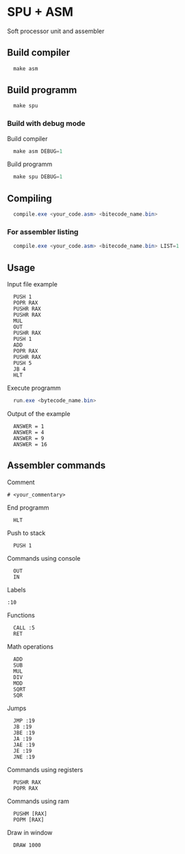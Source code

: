 # SPU + ASM
Soft processor unit and assembler

## Build compiler

```powershell
  make asm
```

## Build programm

```powershell
  make spu
```

### Build with debug mode

Build compiler
```powershell
  make asm DEBUG=1
```

Build programm
```powershell
  make spu DEBUG=1
```

## Compiling
```powershell
  compile.exe <your_code.asm> <bitecode_name.bin>
```
### For assembler listing
```powershell
  compile.exe <your_code.asm> <bitecode_name.bin> LIST=1
```

## Usage
Input file example
```text
  PUSH 1
  POPR RAX
  PUSHR RAX
  PUSHR RAX
  MUL
  OUT
  PUSHR RAX
  PUSH 1
  ADD
  POPR RAX
  PUSHR RAX
  PUSH 5
  JB 4
  HLT
```

Execute programm
```powershell
  run.exe <bytecode_name.bin>
```

Output of the example
```text
  ANSWER = 1
  ANSWER = 4
  ANSWER = 9
  ANSWER = 16
```

## Assembler commands
Comment
```
# <your_commentary>
```
End programm
```
  HLT
```
Push to stack
```
  PUSH 1
```
Commands using console
```
  OUT
  IN
```
Labels
```
:10
```
Functions
```
  CALL :5
  RET
```
Math operations
```
  ADD
  SUB
  MUL
  DIV
  MOD
  SQRT
  SQR
```
Jumps
```
  JMP :19
  JB :19
  JBE :19
  JA :19
  JAE :19
  JE :19
  JNE :19
```
Commands using registers
```
  PUSHR RAX
  POPR RAX
```
Commands using ram
```
  PUSHM [RAX]
  POPM [RAX]
```
Draw in window
```
  DRAW 1000
```
